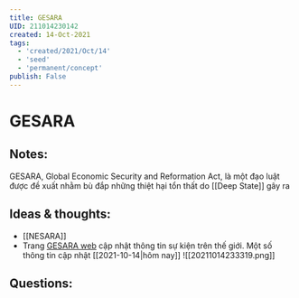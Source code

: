 ```yaml
---
title: GESARA
UID: 211014230142
created: 14-Oct-2021
tags:
  - 'created/2021/Oct/14'
  - 'seed'
  - 'permanent/concept'
publish: False
---
```

# GESARA

## Notes:
GESARA, Global Economic Security and Reformation Act, là một đạo luật được đề xuất nhằm bù đắp những thiệt hại tổn thất do [[Deep State]] gây ra

## Ideas & thoughts:
- [[NESARA]]
- Trang [GESARA web](https://gesara.news/updates.html) cập nhật thông tin sự kiện trên thế giới. Một số thông tin cập nhật [[2021-10-14|hôm nay]]
	![[20211014233319.png]]

## Questions:
